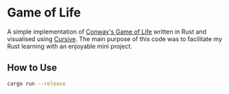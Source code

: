 # Game of Life

A simple implementation of [Conway's Game of Life](https://en.wikipedia.org/wiki/Conway%27s_Game_of_Life) written in Rust and visualised using [Cursive](https://github.com/gyscos/cursive). The main purpose of this code was to facilitate my Rust learning with an enjoyable mini project.

## How to Use

```bash
cargo run --release
```
